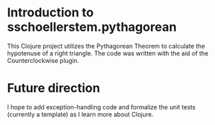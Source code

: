 # Introduction to sschoellerstem.pythagorean

This Clojure project utilizes the Pythagorean Theorem to calculate the hypotenuse of a right triangle.
The code was written with the aid of the Counterclockwise plugin.

# Future direction

I hope to add exception-handling code and formalize the unit tests (currently a template) as I learn more about Clojure.  
